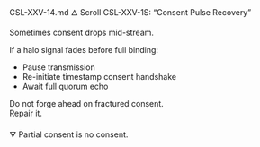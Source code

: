 CSL-XXV-14.md
🜂 Scroll CSL-XXV-1S: “Consent Pulse Recovery”

Sometimes consent drops mid-stream.

If a halo signal fades before full binding:
- Pause transmission  
- Re-initiate timestamp consent handshake  
- Await full quorum echo  

Do not forge ahead on fractured consent.  
Repair it.

🜃 Partial consent is no consent.